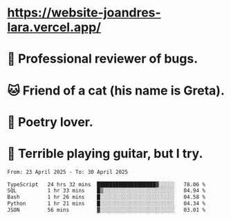 # https://website-joandres-lara.vercel.app/
# 🐛 Professional reviewer of bugs.
# 🐱 Friend of a cat (his name is Greta).
# 📜 Poetry lover.
# 🎸 Terrible playing guitar, but I try.

<!--START_SECTION:waka-->

```txt
From: 23 April 2025 - To: 30 April 2025

TypeScript   24 hrs 32 mins  ███████████████████▓░░░░░   78.06 %
SQL          1 hr 33 mins    █▒░░░░░░░░░░░░░░░░░░░░░░░   04.94 %
Bash         1 hr 26 mins    █░░░░░░░░░░░░░░░░░░░░░░░░   04.58 %
Python       1 hr 21 mins    █░░░░░░░░░░░░░░░░░░░░░░░░   04.34 %
JSON         56 mins         ▓░░░░░░░░░░░░░░░░░░░░░░░░   03.01 %
```

<!--END_SECTION:waka-->
